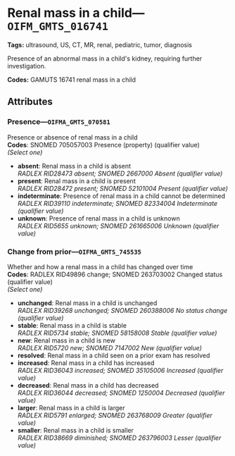# Renal mass in a child—`OIFM_GMTS_016741`

**Tags:** ultrasound, US, CT, MR, renal, pediatric, tumor, diagnosis

Presence of an abnormal mass in a child's kidney, requiring further investigation.

**Codes:** GAMUTS 16741 renal mass in a child

## Attributes

### Presence—`OIFMA_GMTS_070581`

Presence or absence of renal mass in a child  
**Codes**: SNOMED 705057003 Presence (property) (qualifier value)  
*(Select one)*

- **absent**: Renal mass in a child is absent  
_RADLEX RID28473 absent; SNOMED 2667000 Absent (qualifier value)_
- **present**: Renal mass in a child is present  
_RADLEX RID28472 present; SNOMED 52101004 Present (qualifier value)_
- **indeterminate**: Presence of renal mass in a child cannot be determined  
_RADLEX RID39110 indeterminate; SNOMED 82334004 Indeterminate (qualifier value)_
- **unknown**: Presence of renal mass in a child is unknown  
_RADLEX RID5655 unknown; SNOMED 261665006 Unknown (qualifier value)_

### Change from prior—`OIFMA_GMTS_745535`

Whether and how a renal mass in a child has changed over time  
**Codes**: RADLEX RID49896 change; SNOMED 263703002 Changed status (qualifier value)  
*(Select one)*

- **unchanged**: Renal mass in a child is unchanged  
_RADLEX RID39268 unchanged; SNOMED 260388006 No status change (qualifier value)_
- **stable**: Renal mass in a child is stable  
_RADLEX RID5734 stable; SNOMED 58158008 Stable (qualifier value)_
- **new**: Renal mass in a child is new  
_RADLEX RID5720 new; SNOMED 7147002 New (qualifier value)_
- **resolved**: Renal mass in a child seen on a prior exam has resolved  
- **increased**: Renal mass in a child has increased  
_RADLEX RID36043 increased; SNOMED 35105006 Increased (qualifier value)_
- **decreased**: Renal mass in a child has decreased  
_RADLEX RID36044 decreased; SNOMED 1250004 Decreased (qualifier value)_
- **larger**: Renal mass in a child is larger  
_RADLEX RID5791 enlarged; SNOMED 263768009 Greater (qualifier value)_
- **smaller**: Renal mass in a child is smaller  
_RADLEX RID38669 diminished; SNOMED 263796003 Lesser (qualifier value)_
